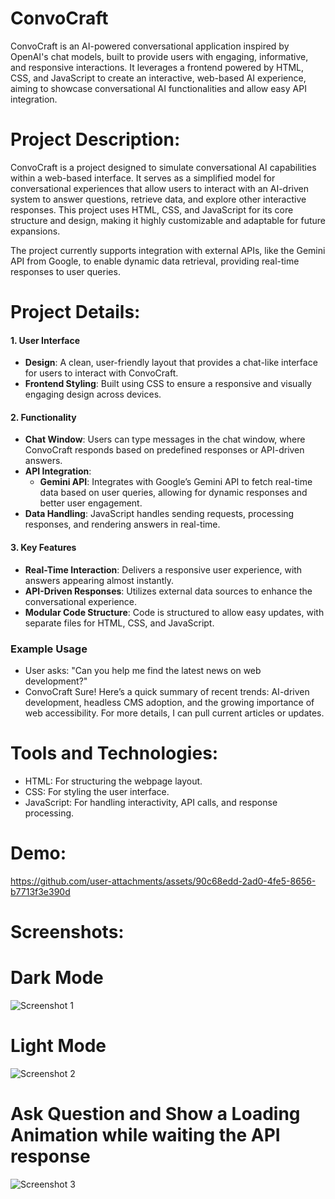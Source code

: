 # ConvoCraft 
ConvoCraft is an AI-powered conversational application inspired by OpenAI's chat models, built to provide users with engaging, informative, and responsive interactions. It leverages a frontend powered by HTML, CSS, and JavaScript to create an interactive, web-based AI experience, aiming to showcase conversational AI functionalities and allow easy API integration.
    
# Project Description:
ConvoCraft is a project designed to simulate conversational AI capabilities within a web-based interface. It serves as a simplified model for conversational experiences that allow users to interact with an AI-driven system to answer questions, retrieve data, and explore other interactive responses. This project uses HTML, CSS, and JavaScript for its core structure and design, making it highly customizable and adaptable for future expansions.

The project currently supports integration with external APIs, like the Gemini API from Google, to enable dynamic data retrieval, providing real-time responses to user queries.

# Project Details: 
#### 1. **User Interface**
   - **Design**: A clean, user-friendly layout that provides a chat-like interface for users to interact with ConvoCraft.
   - **Frontend Styling**: Built using CSS to ensure a responsive and visually engaging design across devices.

#### 2. **Functionality**
   - **Chat Window**: Users can type messages in the chat window, where ConvoCraft responds based on predefined responses or API-driven answers.
   - **API Integration**: 
     - **Gemini API**: Integrates with Google’s Gemini API to fetch real-time data based on user queries, allowing for dynamic responses and better user engagement.
   - **Data Handling**: JavaScript handles sending requests, processing responses, and rendering answers in real-time.

#### 3. **Key Features**
   - **Real-Time Interaction**: Delivers a responsive user experience, with answers appearing almost instantly.
   - **API-Driven Responses**: Utilizes external data sources to enhance the conversational experience.
   - **Modular Code Structure**: Code is structured to allow easy updates, with separate files for HTML, CSS, and JavaScript.

### Example Usage
- User asks: "Can you help me find the latest news on web development?"
- ConvoCraft Sure! Here’s a quick summary of recent trends: AI-driven development, headless CMS adoption, and the growing importance of web accessibility. For more details, I can pull current articles or updates.
  
# Tools and Technologies:
- HTML: For structuring the webpage layout.
- CSS: For styling the user interface.
- JavaScript: For handling interactivity, API calls, and response processing.
# Demo:
https://github.com/user-attachments/assets/90c68edd-2ad0-4fe5-8656-b7713f3e390d
# Screenshots:
# Dark Mode
![Screenshot 1](https://drive.google.com/uc?export=view&id=1JUknhjN2LW6LBGHNHtSaELxxiKmj9-MI)    
# Light Mode 
![Screenshot 2](https://drive.google.com/uc?export=view&id=1smzI9aq9JCx-F2lTr91PNzMgyowdDDpI)
# Ask Question and Show a Loading Animation while waiting the API response
![Screenshot 3](https://drive.google.com/uc?export=view&id=90c68edd-2ad0-4fe5-8656-b7713f3e390d)
